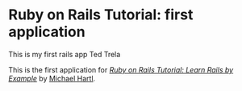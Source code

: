# Ruby on Rails Tutorial: first application
This is my first rails app  Ted Trela

This is the first application for
[*Ruby on Rails Tutorial: Learn Rails by Example*](http://railstutorial.org/)
by [Michael Hartl](http://michaelhartl.com/).
